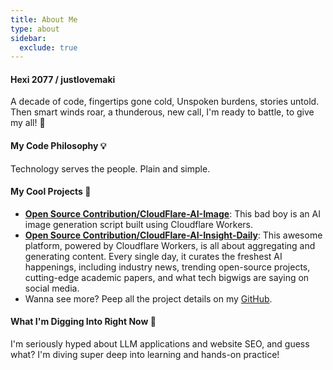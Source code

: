 ```yaml
---
title: About Me
type: about
sidebar:
  exclude: true
---
```

#### Hexi 2077 / justlovemaki

A decade of code, fingertips gone cold,
Unspoken burdens, stories untold.
Then smart winds roar, a thunderous, new call,
I'm ready to battle, to give my all! 💪

#### My Code Philosophy 💡

Technology serves the people. Plain and simple.

#### My Cool Projects 🌟

*   **[Open Source Contribution/CloudFlare-AI-Image](https://github.com/justlovemaki/CloudFlare-AI-Image)**: This bad boy is an AI image generation script built using Cloudflare Workers.
*   **[Open Source Contribution/CloudFlare-AI-Insight-Daily](https://github.com/justlovemaki/CloudFlare-AI-Insight-Daily)**: This awesome platform, powered by Cloudflare Workers, is all about aggregating and generating content. Every single day, it curates the freshest AI happenings, including industry news, trending open-source projects, cutting-edge academic papers, and what tech bigwigs are saying on social media.
*   Wanna see more? Peep all the project details on my [GitHub](https://github.com/justlovemaki).

#### What I'm Digging Into Right Now 🌱

I'm seriously hyped about LLM applications and website SEO, and guess what? I'm diving super deep into learning and hands-on practice!